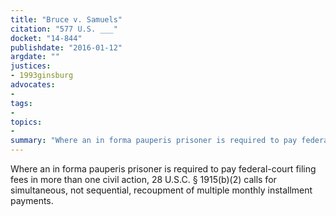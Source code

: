 ```yaml
---
title: "Bruce v. Samuels"
citation: "577 U.S. ___"
docket: "14-844"
publishdate: "2016-01-12"
argdate: ""
justices:
- 1993ginsburg
advocates:
- 
tags:
- 
topics:
- 
summary: "Where an in forma pauperis prisoner is required to pay federal-court filing fees in more than one civil action, 28 U.S.C. § 1915(b)(2) calls for simultaneous, not sequential, recoupment of multiple monthly installment payments."
---
```

Where an in forma pauperis prisoner is required to pay federal-court filing fees in more than one civil action, 28 U.S.C. § 1915(b)(2) calls for simultaneous, not sequential, recoupment of multiple monthly installment payments.

